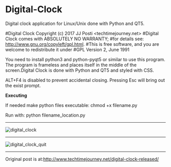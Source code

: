 # Digital-Clock
 Digital clock application for Linux/Unix done with Python and QT5. 

#Digital Clock Copyright (c) 2017 JJ Posti <techtimejourney.net>
#Digital Clock comes with ABSOLUTELY NO WARRANTY;
#for details see: http://www.gnu.org/copyleft/gpl.html.
#This is free software, and you are welcome to redistribute it under
#GPL Version 2, June 1991

You need to install python3 and python-pyqt5 or similar to use this program. The program is frameless and places itself in the middle of the screen.Digital Clock is done with Python and QT5 and styled with CSS.

ALT+F4 is disabled to prevent accidental closing. Pressing Esc will bring out the exist prompt.

<b>Executing</b>

If needed make python files executable: chmod +x filename.py

Run with: python filename_location.py

_______________________
![digital_clock](https://user-images.githubusercontent.com/29865797/29722048-0c9048c6-89c8-11e7-97da-f117f2793718.jpg)
_________________
![digital_clock_quit](https://user-images.githubusercontent.com/29865797/29722106-3ebf2a38-89c8-11e7-9509-b5c7a6a311c1.jpg)
_____________________
Original post is at:http://www.techtimejourney.net/digital-clock-released/
